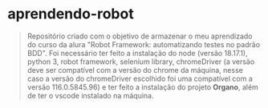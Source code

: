 # aprendendo-robot
>Repositório criado com o objetivo de armazenar o meu aprendizado do curso da alura "Robot Framework: automatizando testes no padrão BDD".
Foi necessário ter feito a instalação do node (versão 18.17.1), python 3, robot framework, selenium library, chromeDriver (a versão deve ser compatível com a versão do chrome da máquina, nesse caso a versão do chromeDriver escolhido foi uma compatível com a versão 116.0.5845.96) e ter feito a instalação do projeto **Organo**, além de ter o vscode instalado na máquina. 
